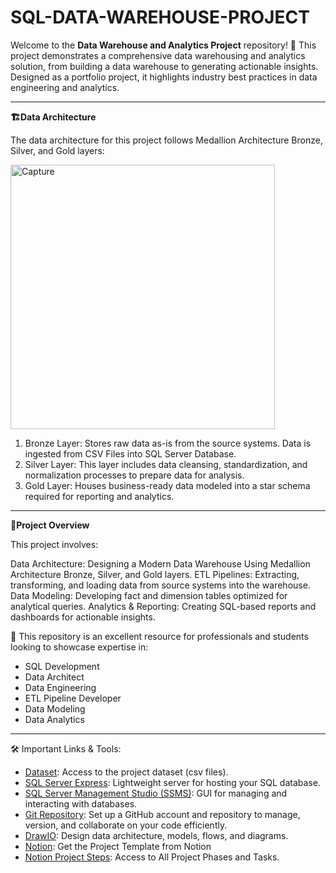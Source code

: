 # SQL-DATA-WAREHOUSE-PROJECT

Welcome to the **Data Warehouse and Analytics Project** repository! 🚀
This project demonstrates a comprehensive data warehousing and analytics solution, from building a data warehouse to generating actionable insights. Designed as a portfolio project, it highlights industry best practices in data engineering and analytics.

---
**🏗️Data Architecture**

The data architecture for this project follows Medallion Architecture Bronze, Silver, and Gold layers:

<img width="423" alt="Capture" src="https://github.com/user-attachments/assets/1968f076-f90b-44ff-bca1-d3e48ba4b573" />

1. Bronze Layer: Stores raw data as-is from the source systems. Data is ingested from CSV Files into SQL Server Database.
2. Silver Layer: This layer includes data cleansing, standardization, and normalization processes to prepare data for analysis.
3. Gold Layer: Houses business-ready data modeled into a star schema required for reporting and analytics.

---

**📖Project Overview**

This project involves:

Data Architecture: Designing a Modern Data Warehouse Using Medallion Architecture Bronze, Silver, and Gold layers.
ETL Pipelines: Extracting, transforming, and loading data from source systems into the warehouse.
Data Modeling: Developing fact and dimension tables optimized for analytical queries.
Analytics & Reporting: Creating SQL-based reports and dashboards for actionable insights.

🎯 This repository is an excellent resource for professionals and students looking to showcase expertise in:

- SQL Development
- Data Architect
- Data Engineering
- ETL Pipeline Developer
- Data Modeling
- Data Analytics

---
🛠️ Important Links & Tools:

- [Dataset](https://github.com/Adithinayak07/SQL-DATA-WAREHOUSE-PROJECT/tree/main/datasets): Access to the project dataset (csv files).
- [SQL Server Express](https://www.microsoft.com/en-us/sql-server/sql-server-downloads): Lightweight server for hosting your SQL database.
- [SQL Server Management Studio (SSMS)](https://learn.microsoft.com/en-us/ssms/download-sql-server-management-studio-ssms?view=sql-server-ver16): GUI for managing and interacting with databases.
- [Git Repository](https://github.com/): Set up a GitHub account and repository to manage, version, and collaborate on your code efficiently.
- [DrawIO](https://www.drawio.com/): Design data architecture, models, flows, and diagrams.
- [Notion](https://www.notion.com/templates/sql-data-warehouse-project): Get the Project Template from Notion
- [Notion Project Steps]([https://www.drawio.com/](https://thankful-pangolin-2ca.notion.site/SQL-Data-Warehouse-Project-16ed041640ef80489667cfe2f380b269)): Access to All Project Phases and Tasks.
